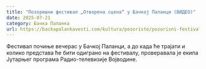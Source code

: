 ```yaml
---
title: "Позоришни фестивал „Отворена сцена“ у Бачкој Паланци (ВИДЕО)"
date: 2025-07-21
category: Бачка Паланка
url: https://backapalankavesti.com/kultura/pozoriste/pozorisni-festival-otvorena-scena-u-backoj-palanci-video/
---
```


Фестивал почиње вечерас у Бачкој Паланци, а до када ће трајати и колико представа ће бити одиграно на фестивалу, проверавала је екипа Јутарњег програма Радио-телевизије Војводине.
